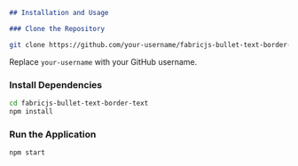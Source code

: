 
```markdown
## Installation and Usage

### Clone the Repository
```
```bash
git clone https://github.com/your-username/fabricjs-bullet-text-border-text.git
```

Replace `your-username` with your GitHub username.

### Install Dependencies

```bash
cd fabricjs-bullet-text-border-text
npm install
```

### Run the Application

```bash
npm start
```

